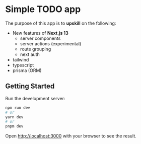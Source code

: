 # Simple TODO app

The purpose of this app is to **upskill** on the following:

- New features of **Next.js 13**
  - server components
  - server actions (experimental)
  - route grouping
  - next auth
- tailwind
- typescript
- prisma (ORM)

## Getting Started

Run the development server:

```bash
npm run dev
# or
yarn dev
# or
pnpm dev
```

Open [http://localhost:3000](http://localhost:3000) with your browser to see the result.
